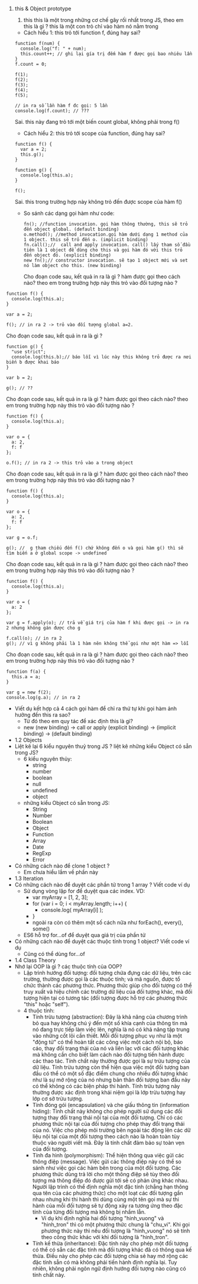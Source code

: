 1. this & Object prototype
    1. this
    this là một trong những cơ chế gây rối nhất trong JS, theo em this là gì ?
      this là một con trỏ chỉ vào hàm nó nằm trong
    * Cách hiểu 1: this trỏ tới function f, đúng hay sai?
    ```
    function f(num) {
      console.log("f: " + num);
      this.count++; // ghi lại gía trị đếm hàm f được gọi bao nhiêu lần
    }
    f.count = 0;

    f(1);
    f(2);
    f(3);
    f(4);
    f(5);

    // in ra số lần hàm f đc gọi: 5 lần
    console.log(f.count); // ???
    ```
      Sai. this này đang trỏ tới một biến count global, không phải trong f()
    * Cách hiểu 2: this trỏ tới scope của function, đúng hay sai?
    ```
    function f() {
      var a = 2;
      this.g();
    }

    function g() {
      console.log(this.a);
    }

    f();
    ```
      Sai. this trong trường hợp này không trỏ đến được scope của hàm f()

    * So sánh các dạng gọi hàm như code:
      ```
      fn(); //function invocation. gọi hàm thông thường, this sẽ trỏ đến object global. (default binding)
      o.method(); //method invocation.gọi hàm dưới dạng 1 method của 1 object. this sẽ trỏ đến o. (implicit binding)
      fn.call();//  call and apply invocation. call() lấy tham số đầu tiên là 1 object để dùng cho this và gọi hàm đó với this trỏ đến object đó. (explicit binding)
      new fn();// constructor invocation. sẽ tạo 1 object mới và set nó làm object cho this. (new binding)
      ```
      
      Cho đoạn code sau, kết quả in ra là gì ? hàm được gọi theo cách nào? theo em trong trường hợp này this trỏ vào đối tượng nào ?
```
function f() {
  console.log(this.a);
}

var a = 2;

f(); // in ra 2 -> trỏ vào đối tượng global a=2.
```

Cho đoạn code sau, kết quả in ra là gì ?
```
function g() {
  "use strict";
  console.log(this.b);// báo lỗi vì lúc này this không trỏ được ra nơi biến b được khai báo
}

var b = 2;

g(); // ??
```
Cho đoạn code sau, kết quả in ra là gì ? hàm được gọi theo cách nào? theo em trong trường hợp này this trỏ vào đối tượng nào ?
```
function f() {
  console.log(this.a);
}

var o = {
  a: 2,
  f: f
};

o.f(); // in ra 2 -> this trỏ vào a trong object
```
Cho đoạn code sau, kết quả in ra là gì ? hàm được gọi theo cách nào? theo em trong trường hợp này this trỏ vào đối tượng nào ?
```
function f() {
  console.log(this.a);
}

var o = {
  a: 2,
  f: f
};

var g = o.f;

g(); //  g tham chiếu đến f() chứ không đến o và gọi hàm g() thì sẽ tìm biến a ở global scope -> undefined
```
Cho đoạn code sau, kết quả in ra là gì ? hàm được gọi theo cách nào? theo em trong trường hợp này this trỏ vào đối tượng nào ?
```
function f() {
  console.log(this.a);
}

var o = {
  a: 2
};

var g = f.apply(o); // trả về giá trị của hàm f khi được gọi -> in ra 2 nhưng không gán được cho g

f.call(o); // in ra 2
g(); // vì g không phải là 1 hàm nên không thể gọi như một hàm => lỗi
```
Cho đoạn code sau, kết quả in ra là gì ? hàm được gọi theo cách nào? theo em trong trường hợp này this trỏ vào đối tượng nào ?
```
function f(a) {
  this.a = a;
}

var g = new f(2); 
console.log(g.a); // in ra 2
```
* Viết dụ kết hợp cả 4 cách gọi hàm để chỉ ra thứ tự khi gọi hàm ảnh hưởng đến this ra sao?
    * Từ đó theo em quy tác để xác định this là gì?
    * new (new binding) -> call or apply (explicit binding) ->  (implicit binding) ->  (default binding)
* 1.2 Objects
* Liệt kê lại 6 kiểu nguyên thuỷ trong JS ? liệt kê những kiểu Object có sẵn trong JS?
    * 6 kiểu nguyên thủy:
        * string
        * number
        * boolean
        * null
        * undefined
        * object
    * những kiểu Object có sẵn trong JS: 
        * String
        * Number
        * Boolean
        * Object
        * Function
        * Array
        * Date
        * RegExp
        * Error
* Có những cách nào để clone 1 object ?
    * Em chưa hiểu lắm về phần này
* 1.3 Iteration
* Có những cách nào để duyệt các phần tử trong 1 array ? Viết code ví dụ
    * Sử dụng vòng lặp for để duyệt qua các index. VD: 
        * var myArray = [1, 2, 3];
        * for (var i = 0; i < myArray.length; i++) {
	        * console.log( myArray[i] );
        * }
        * ngoài ra còn có thêm một số cách nữa như forEach(), every(), some()
    * ES6 hỗ trợ for...of để duyệt qua giá trị của phần tử
* Có những cách nào để duyệt các thuộc tính trong 1 object? Viết code ví dụ
    * Cũng có thể dùng for...of
* 1.4 Class Theory
* Nhớ lại OOP là gì ? các thuộc tính của OOP? 
    * Lập trình hướng đối tượng: đối tượng chứa đựng các dữ liệu, trên các trường, thường được gọi là các thuộc tính; và mã nguồn, được tổ chức thành các phương thức. Phương thức giúp cho đối tượng có thể truy xuất và hiệu chỉnh các trường dữ liệu của đối tượng khác, mà đối tượng hiện tại có tương tác (đối tượng được hỗ trợ các phương thức "this" hoặc "self"). 
    * 4 thuộc tính: 
    	* Tính trừu tượng (abstraction): Đây là khả năng của chương trình bỏ qua hay không chú ý đến một số khía cạnh của thông tin mà nó đang trực tiếp làm việc lên, nghĩa là nó có khả năng tập trung vào những cốt lõi cần thiết. Mỗi đối tượng phục vụ như là một "động tử" có thể hoàn tất các công việc một cách nội bộ, báo cáo, thay đổi trạng thái của nó và liên lạc với các đối tượng khác mà không cần cho biết làm cách nào đối tượng tiến hành được các thao tác. Tính chất này thường được gọi là sự trừu tượng của dữ liệu. Tính trừu tượng còn thể hiện qua việc một đối tượng ban đầu có thể có một số đặc điểm chung cho nhiều đối tượng khác như là sự mở rộng của nó nhưng bản thân đối tượng ban đầu này có thể không có các biện pháp thi hành. Tính trừu tượng này thường được xác định trong khái niệm gọi là lớp trừu tượng hay lớp cơ sở trừu tượng.
		* Tính đóng gói (encapsulation) và che giấu thông tin (information hiding): Tính chất này không cho phép người sử dụng các đối tượng thay đổi trạng thái nội tại của một đối tượng. Chỉ có các phương thức nội tại của đối tượng cho phép thay đổi trạng thái của nó. Việc cho phép môi trường bên ngoài tác động lên các dữ liệu nội tại của một đối tượng theo cách nào là hoàn toàn tùy thuộc vào người viết mã. Đây là tính chất đảm bảo sự toàn vẹn của đối tượng.
		* Tính đa hình (polymorphism): Thể hiện thông qua việc gửi các thông điệp (message). Việc gửi các thông điệp này có thể so sánh như việc gọi các hàm bên trong của một đối tượng. Các phương thức dùng trả lời cho một thông điệp sẽ tùy theo đối tượng mà thông điệp đó được gửi tới sẽ có phản ứng khác nhau. Người lập trình có thể định nghĩa một đặc tính (chẳng hạn thông qua tên của các phương thức) cho một loạt các đối tượng gần nhau nhưng khi thi hành thì dùng cùng một tên gọi mà sự thi hành của mỗi đối tượng sẽ tự động xảy ra tương ứng theo đặc tính của từng đối tượng mà không bị nhầm lẫn. 
			* Ví dụ khi định nghĩa hai đối tượng "hinh_vuong" và "hinh_tron" thì có một phương thức chung là "chu_vi". Khi gọi phương thức này thì nếu đối tượng là "hinh_vuong" nó sẽ tính theo công thức khác với khi đối tượng là "hinh_tron".
		* Tính kế thừa (inheritance): Đặc tính này cho phép một đối tượng có thể có sẵn các đặc tính mà đối tượng khác đã có thông qua kế thừa. Điều này cho phép các đối tượng chia sẻ hay mở rộng các đặc tính sẵn có mà không phải tiến hành định nghĩa lại. Tuy nhiên, không phải ngôn ngữ định hướng đối tượng nào cũng có tính chất này.
    
 

